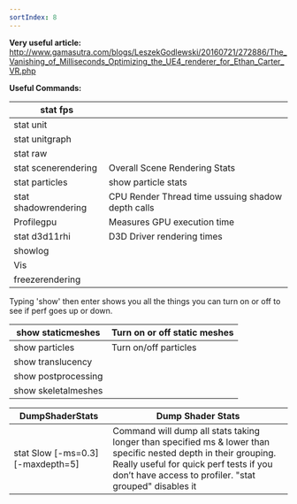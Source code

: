 ```yaml
---
sortIndex: 8
---
```


**Very useful article:** <http://www.gamasutra.com/blogs/LeszekGodlewski/20160721/272886/The_Vanishing_of_Milliseconds_Optimizing_the_UE4_renderer_for_Ethan_Carter_VR.php>

**Useful Commands:**

<table><thead><tr class="header"><th>stat fps</th><th> </th></tr></thead><tbody><tr class="odd"><td>stat unit</td><td> </td></tr><tr class="even"><td>stat unitgraph</td><td> </td></tr><tr class="odd"><td>stat raw</td><td> </td></tr><tr class="even"><td>stat scenerendering</td><td>Overall Scene Rendering Stats</td></tr><tr class="odd"><td>stat particles</td><td>show particle stats</td></tr><tr class="even"><td>stat shadowrendering</td><td>CPU Render Thread time ussuing shadow depth calls</td></tr><tr class="odd"><td>Profilegpu</td><td>Measures GPU execution time</td></tr><tr class="even"><td>stat d3d11rhi</td><td>D3D Driver rendering times</td></tr><tr class="odd"><td>showlog</td><td> </td></tr><tr class="even"><td>Vis</td><td> </td></tr><tr class="odd"><td>freezerendering</td><td> </td></tr></tbody></table>

Typing 'show' then enter shows you all the things you can turn on or off to see if perf goes up or down.

<table><thead><tr class="header"><th>show staticmeshes</th><th>Turn on or off static meshes</th></tr></thead><tbody><tr class="odd"><td>show particles</td><td>Turn on/off particles</td></tr><tr class="even"><td>show translucency</td><td> </td></tr><tr class="odd"><td>show postprocessing</td><td> </td></tr><tr class="even"><td>show skeletalmeshes</td><td> </td></tr></tbody></table>

<table><thead><tr class="header"><th>DumpShaderStats</th><th>Dump Shader Stats</th></tr></thead><tbody><tr class="odd"><td>stat Slow [-ms=0.3] [-maxdepth=5]</td><td>Command will dump all stats taking longer than specified ms &amp; lower than specific nested depth in their grouping. Really useful for quick perf tests if you don’t have access to profiler. "stat grouped" disables it</td></tr></tbody></table>
